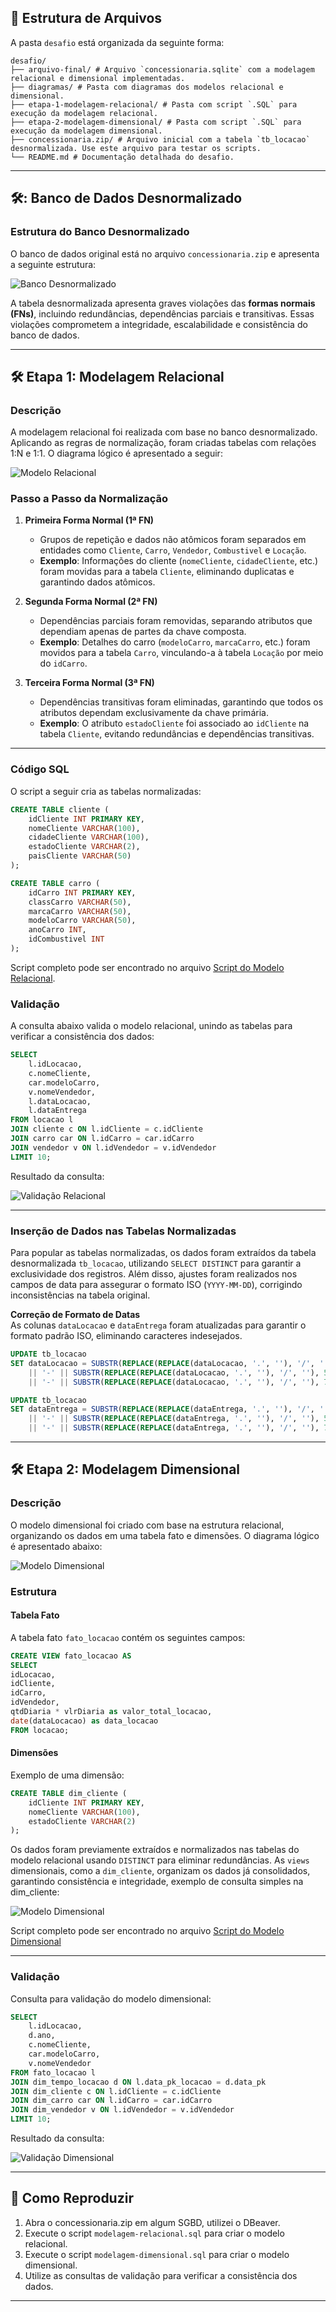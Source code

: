 ## 📂 **Estrutura de Arquivos**

A pasta `desafio` está organizada da seguinte forma:

```
desafio/
├── arquivo-final/ # Arquivo `concessionaria.sqlite` com a modelagem relacional e dimensional implementadas. 
├── diagramas/ # Pasta com diagramas dos modelos relacional e dimensional. 
├── etapa-1-modelagem-relacional/ # Pasta com script `.SQL` para execução da modelagem relacional. 
├── etapa-2-modelagem-dimensional/ # Pasta com script `.SQL` para execução da modelagem dimensional. 
├── concessionaria.zip/ # Arquivo inicial com a tabela `tb_locacao` desnormalizada. Use este arquivo para testar os scripts. 
└── README.md # Documentação detalhada do desafio.
```

---
## 🛠️: **Banco de Dados Desnormalizado**

### Estrutura do Banco Desnormalizado
 
O banco de dados original está no arquivo `concessionaria.zip` e apresenta a seguinte estrutura:

![Banco Desnormalizado](../Evidencias/db_desnormalizado.png)

A tabela desnormalizada apresenta graves violações das **formas normais (FNs)**, incluindo redundâncias, dependências parciais e transitivas. Essas violações comprometem a integridade, escalabilidade e consistência do banco de dados.

---
## 🛠️ **Etapa 1: Modelagem Relacional**

### Descrição

A modelagem relacional foi realizada com base no banco desnormalizado. Aplicando as regras de normalização, foram criadas tabelas com relações 1:N e 1:1. O diagrama lógico é apresentado a seguir:

![Modelo Relacional](diagramas/logico-m-relacional.png)

### Passo a Passo da Normalização

1. **Primeira Forma Normal (1ª FN)**  
   - Grupos de repetição e dados não atômicos foram separados em entidades como `Cliente`, `Carro`, `Vendedor`, `Combustivel` e `Locação`.  
   - **Exemplo**: Informações do cliente (`nomeCliente`, `cidadeCliente`, etc.) foram movidas para a tabela `Cliente`, eliminando duplicatas e garantindo dados atômicos.

2. **Segunda Forma Normal (2ª FN)**  
   - Dependências parciais foram removidas, separando atributos que dependiam apenas de partes da chave composta.  
   - **Exemplo**: Detalhes do carro (`modeloCarro`, `marcaCarro`, etc.) foram movidos para a tabela `Carro`, vinculando-a à tabela `Locação` por meio do `idCarro`.

3. **Terceira Forma Normal (3ª FN)**  
   - Dependências transitivas foram eliminadas, garantindo que todos os atributos dependam exclusivamente da chave primária.  
   - **Exemplo**: O atributo `estadoCliente` foi associado ao `idCliente` na tabela `Cliente`, evitando redundâncias e dependências transitivas.

---
### Código SQL

O script a seguir cria as tabelas normalizadas:

```sql
CREATE TABLE cliente (
    idCliente INT PRIMARY KEY,
    nomeCliente VARCHAR(100),
    cidadeCliente VARCHAR(100),
    estadoCliente VARCHAR(2),
    paisCliente VARCHAR(50)
);

CREATE TABLE carro (
    idCarro INT PRIMARY KEY,
    classCarro VARCHAR(50),
    marcaCarro VARCHAR(50),
    modeloCarro VARCHAR(50),
    anoCarro INT,
    idCombustivel INT
);
```

Script completo pode ser encontrado no arquivo [Script do Modelo Relacional](etapa-1-modelagem-relacional/modelagem-relacional.sql).

### Validação

A consulta abaixo valida o modelo relacional, unindo as tabelas para verificar a consistência dos dados:

```sql
SELECT
    l.idLocacao,
    c.nomeCliente,
    car.modeloCarro,
    v.nomeVendedor,
    l.dataLocacao,
    l.dataEntrega
FROM locacao l
JOIN cliente c ON l.idCliente = c.idCliente
JOIN carro car ON l.idCarro = car.idCarro
JOIN vendedor v ON l.idVendedor = v.idVendedor
LIMIT 10;
```

Resultado da consulta:

![Validação Relacional](../../consulta-validacao-m-relacional.png)

---
### **Inserção de Dados nas Tabelas Normalizadas**

Para popular as tabelas normalizadas, os dados foram extraídos da tabela desnormalizada `tb_locacao`, utilizando `SELECT DISTINCT` para garantir a exclusividade dos registros. Além disso, ajustes foram realizados nos campos de data para assegurar o formato ISO (`YYYY-MM-DD`), corrigindo inconsistências na tabela original.

**Correção de Formato de Datas**  
   As colunas `dataLocacao` e `dataEntrega` foram atualizadas para garantir o formato padrão ISO, eliminando caracteres indesejados.  
   ```sql
   UPDATE tb_locacao
   SET dataLocacao = SUBSTR(REPLACE(REPLACE(dataLocacao, '.', ''), '/', ''), 1, 4)
       || '-' || SUBSTR(REPLACE(REPLACE(dataLocacao, '.', ''), '/', ''), 5, 2)
       || '-' || SUBSTR(REPLACE(REPLACE(dataLocacao, '.', ''), '/', ''), 7, 2);

   UPDATE tb_locacao
   SET dataEntrega = SUBSTR(REPLACE(REPLACE(dataEntrega, '.', ''), '/', ''), 1, 4)
       || '-' || SUBSTR(REPLACE(REPLACE(dataEntrega, '.', ''), '/', ''), 5, 2)
       || '-' || SUBSTR(REPLACE(REPLACE(dataEntrega, '.', ''), '/', ''), 7, 2);
```

---
## 🛠️ **Etapa 2: Modelagem Dimensional**

### Descrição

O modelo dimensional foi criado com base na estrutura relacional, organizando os dados em uma tabela fato e dimensões. O diagrama lógico é apresentado abaixo:

![Modelo Dimensional](diagramas/logico-m-dimensional.png)

### Estrutura

#### Tabela Fato
A tabela fato `fato_locacao` contém os seguintes campos:
```sql
CREATE VIEW fato_locacao AS
SELECT
idLocacao,
idCliente,
idCarro,
idVendedor,
qtdDiaria * vlrDiaria as valor_total_locacao,
date(dataLocacao) as data_locacao
FROM locacao;
```

#### Dimensões
Exemplo de uma dimensão:

```sql
CREATE TABLE dim_cliente (
    idCliente INT PRIMARY KEY,
    nomeCliente VARCHAR(100),
    estadoCliente VARCHAR(2)
);
```

Os dados foram previamente extraídos e normalizados nas tabelas do modelo relacional usando `DISTINCT` para eliminar redundâncias. As `views` dimensionais, como a `dim_cliente`, organizam os dados já consolidados, garantindo consistência e integridade, exemplo de consulta simples na dim_cliente:

![Modelo Dimensional](../../dimensao-cliente.png)

Script completo pode ser encontrado no arquivo [Script do Modelo Dimensional](etapa-2-modelagem-dimensional/modelagem-dimensional.sql)

---
### Validação

Consulta para validação do modelo dimensional:

```sql
SELECT
    l.idLocacao,
    d.ano,
    c.nomeCliente,
    car.modeloCarro,
    v.nomeVendedor
FROM fato_locacao l
JOIN dim_tempo_locacao d ON l.data_pk_locacao = d.data_pk
JOIN dim_cliente c ON l.idCliente = c.idCliente
JOIN dim_carro car ON l.idCarro = car.idCarro
JOIN dim_vendedor v ON l.idVendedor = v.idVendedor
LIMIT 10;
```

Resultado da consulta:

![Validação Dimensional](../../consulta-validacao-m-dimensional.png)

---

## 🚀 Como Reproduzir

1. Abra o concessionaria.zip em algum SGBD, utilizei o DBeaver.
2. Execute o script `modelagem-relacional.sql` para criar o modelo relacional.
3. Execute o script `modelagem-dimensional.sql` para criar o modelo dimensional.
4. Utilize as consultas de validação para verificar a consistência dos dados.

---

